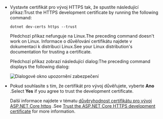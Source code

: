 * <span data-ttu-id="9e140-101">Vystavte certifikát pro vývoj HTTPS tak, že spustíte následující příkaz:</span><span class="sxs-lookup"><span data-stu-id="9e140-101">Trust the HTTPS development certificate by running the following command:</span></span>

  ```console
  dotnet dev-certs https --trust
  ```
  
  <span data-ttu-id="9e140-102">Předchozí příkaz nefunguje na Linux.</span><span class="sxs-lookup"><span data-stu-id="9e140-102">The preceding command doesn't work on Linux.</span></span> <span data-ttu-id="9e140-103">Informace o důvěřování certifikátu najdete v dokumentaci k distribuci Linux.</span><span class="sxs-lookup"><span data-stu-id="9e140-103">See your Linux distribution's documentation for trusting a certificate.</span></span>

  <span data-ttu-id="9e140-104">Předchozí příkaz zobrazí následující dialog:</span><span class="sxs-lookup"><span data-stu-id="9e140-104">The preceding command displays the following dialog:</span></span>

  ![Dialogové okno upozornění zabezpečení](~/getting-started/_static/cert.png)

* <span data-ttu-id="9e140-106">Pokud souhlasíte s tím, že certifikát pro vývoj důvěřujete, vyberte **Ano** .</span><span class="sxs-lookup"><span data-stu-id="9e140-106">Select **Yes** if you agree to trust the development certificate.</span></span>

  <span data-ttu-id="9e140-107">Další informace najdete v tématu [důvěryhodnost certifikátu pro vývoj ASP.NET Core https](xref:security/enforcing-ssl#trust-the-aspnet-core-https-development-certificate-on-windows-and-macos) .</span><span class="sxs-lookup"><span data-stu-id="9e140-107">See [Trust the ASP.NET Core HTTPS development certificate](xref:security/enforcing-ssl#trust-the-aspnet-core-https-development-certificate-on-windows-and-macos) for more information.</span></span>
  

